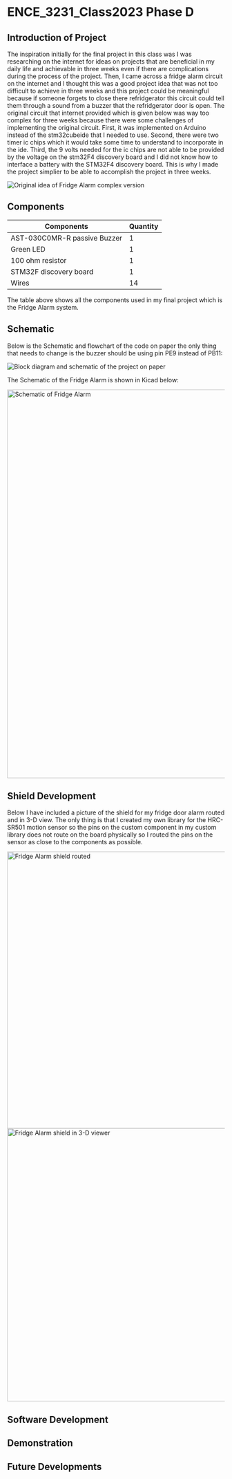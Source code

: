 # ENCE_3231_Class2023 Phase D

## Introduction of Project
  The inspiration initially for the final project in this class was I was researching on the internet for ideas on projects that are beneficial in my daily life and achievable in three weeks even if there are complications during the process of the project. Then, I came across a fridge alarm circuit on the internet and I thought this was a good project idea that was not too difficult to achieve in three weeks and this project could be meaningful because if someone forgets to close there refridgerator this circuit could tell them through a sound from a buzzer that the refridgerator door is open.
  The original circuit that internet provided which is given below was way too complex for three weeks because there were some challenges of implementing the original circuit. First, it was implemented on Arduino instead of the stm32cubeide that I needed to use. Second, there were two timer ic chips which it would take some time to understand to incorporate in the ide. Third, the 9 volts needed for the ic chips are not able to be provided by the voltage on the stm32F4 discovery board and I did not know how to interface a battery with the STM32F4 discovery board. This is why I made the project simplier to be able to accomplish the project in three weeks.


  ![Original idea of Fridge Alarm complex version](https://github.com/Kkihamin/ENCE_3231_Class2023/assets/129350322/3b963f1e-0243-41cf-ae86-a226dfe16fd2)



## Components

| Components | Quantity |
| ------------- | ------------- |
| AST-030C0MR-R passive Buzzer  | 1  |
| Green LED  | 1  |
| 100 ohm resistor  | 1 |
| STM32F discovery board  | 1  |
| Wires  | 14  |

The table above shows all the components used in my final project which is the Fridge Alarm system.



## Schematic
Below is the Schematic and flowchart of the code on paper the only thing that needs to change is the buzzer should be using pin PE9 instead of PB11:

![Block diagram and schematic of the project on paper](https://github.com/Kkihamin/ENCE_3231_Class2023/assets/129350322/972aabb5-46ca-44a3-a927-305a9333196c)

The Schematic of the Fridge Alarm is shown in Kicad below:

<img width="899" alt="Schematic of Fridge Alarm" src="https://github.com/Kkihamin/ENCE_3231_Class2023/assets/129350322/9cff771e-7d96-4b72-b1e9-3db029bccae1">


## Shield Development
Below I have included a picture of the shield for my fridge door alarm routed and in 3-D view. The only thing is that I created my own library for the HRC-SR501 motion sensor so the pins on the custom component in my custom library does not route on the board physically so I routed the pins on the sensor as close to the components as possible.


<img width="640" alt="Fridge Alarm shield routed" src="https://github.com/Kkihamin/ENCE_3231_Class2023/assets/129350322/60b76068-9eff-4f5c-8d8a-44da0c70ee44">

<img width="632" alt="Fridge Alarm shield in 3-D viewer" src="https://github.com/Kkihamin/ENCE_3231_Class2023/assets/129350322/74496266-a34e-4079-9010-0ca3426bcf84">



## Software Development


## Demonstration



## Future Developments




